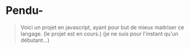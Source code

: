# Pendu-

> Voici un projet en javascript, ayant pour but de mieux maitriser ce langage. (le projet est en cours.)
(je ne suis pour l'instant qu'un débutant...)
